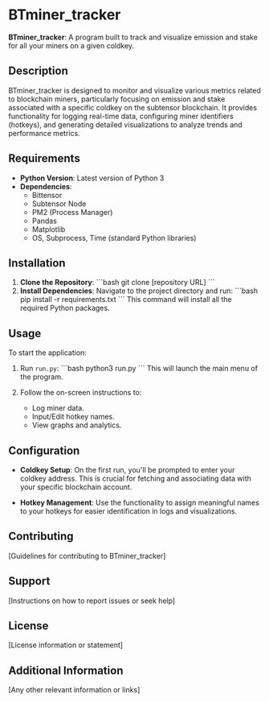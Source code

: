 
# BTminer_tracker

**BTminer_tracker**: A program built to track and visualize emission and stake for all your miners on a given coldkey.

## Description

BTminer_tracker is designed to monitor and visualize various metrics related to blockchain miners, particularly focusing on emission and stake associated with a specific coldkey on the subtensor blockchain. It provides functionality for logging real-time data, configuring miner identifiers (hotkeys), and generating detailed visualizations to analyze trends and performance metrics.

## Requirements

- **Python Version**: Latest version of Python 3
- **Dependencies**:
  - Bittensor
  - Subtensor Node
  - PM2 (Process Manager)
  - Pandas
  - Matplotlib
  - OS, Subprocess, Time (standard Python libraries)

## Installation

1. **Clone the Repository**:
   \```bash
   git clone [repository URL]
   \```
2. **Install Dependencies**:
   Navigate to the project directory and run:
   \```bash
   pip install -r requirements.txt
   \```
   This command will install all the required Python packages.

## Usage

To start the application:
1. Run `run.py`:
   \```bash
   python3 run.py
   \```
   This will launch the main menu of the program.

2. Follow the on-screen instructions to:
   - Log miner data.
   - Input/Edit hotkey names.
   - View graphs and analytics.

## Configuration

- **Coldkey Setup**: On the first run, you'll be prompted to enter your coldkey address. This is crucial for fetching and associating data with your specific blockchain account.

- **Hotkey Management**: Use the functionality to assign meaningful names to your hotkeys for easier identification in logs and visualizations.

## Contributing

[Guidelines for contributing to BTminer_tracker]

## Support

[Instructions on how to report issues or seek help]

## License

[License information or statement]

## Additional Information

[Any other relevant information or links]